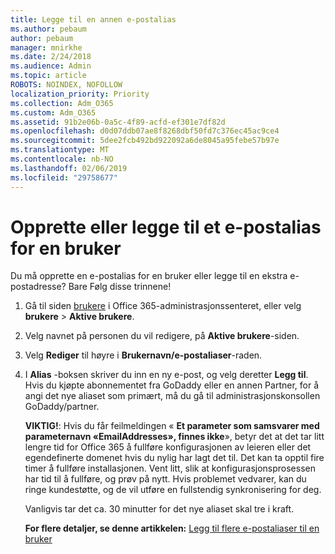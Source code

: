 ```yaml
---
title: Legge til en annen e-postalias
ms.author: pebaum
author: pebaum
manager: mnirkhe
ms.date: 2/24/2018
ms.audience: Admin
ms.topic: article
ROBOTS: NOINDEX, NOFOLLOW
localization_priority: Priority
ms.collection: Adm_O365
ms.custom: Adm_O365
ms.assetid: 91b2e06b-0a5c-4f89-acfd-ef301e7df82d
ms.openlocfilehash: d0d07ddb07ae8f8268dbf50fd7c376ec45ac9ce4
ms.sourcegitcommit: 5dee2fcb492bd922092a6de8045a95febe57b97e
ms.translationtype: MT
ms.contentlocale: nb-NO
ms.lasthandoff: 02/06/2019
ms.locfileid: "29758677"
---
```

# <a name="create-or-add-an-email-alias-for-a-user"></a>Opprette eller legge til et e-postalias for en bruker

Du må opprette en e-postalias for en bruker eller legge til en ekstra e-postadresse? Bare Følg disse trinnene!
  
1. Gå til siden [brukere](https://go.microsoft.com/fwlink/p/?linkid=834822) i Office 365-administrasjonssenteret, eller velg **brukere** \> **Aktive brukere**.
    
2. Velg navnet på personen du vil redigere, på **Aktive brukere**-siden. 
    
3. Velg **Rediger** til høyre i **Brukernavn/e-postaliaser**-raden.
    
4. I **Alias** -boksen skriver du inn en ny e-post, og velg deretter **Legg til**. Hvis du kjøpte abonnementet fra GoDaddy eller en annen Partner, for å angi det nye aliaset som primært, må du gå til administrasjonskonsollen GoDaddy/partner. 
    
    **VIKTIG!**: Hvis du får feilmeldingen « **Et parameter som samsvarer med parameternavn «EmailAddresses», finnes ikke**», betyr det at det tar litt lengre tid for Office 365 å fullføre konfigurasjonen av leieren eller det egendefinerte domenet hvis du nylig har lagt det til. Det kan ta opptil fire timer å fullføre installasjonen. Vent litt, slik at konfigurasjonsprosessen har tid til å fullføre, og prøv på nytt. Hvis problemet vedvarer, kan du ringe kundestøtte, og de vil utføre en fullstendig synkronisering for deg.
    
    Vanligvis tar det ca. 30 minutter for det nye aliaset skal tre i kraft.
    
    **For flere detaljer, se denne artikkelen:** [Legg til flere e-postaliaser til en bruker](https://support.office.com/article/Add-additional-email-aliases-to-a-user-0b0bd900-68b1-4bf5-808b-5d240a7739f4.aspx)
    

